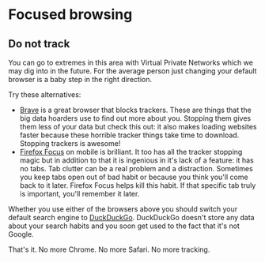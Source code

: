 # Focused browsing

## Do not track

You can go to extremes in this area with Virtual Private Networks which we may dig into in the future. For the average person just changing your default browser is a baby step in the right direction.

Try these alternatives:

- [Brave](https://brave.com) is a great browser that blocks trackers. These are things that the big data hoarders use to find out more about you. Stopping them gives them less of your data but check this out: it also makes loading websites faster because these horrible tracker things take time to download. Stopping trackers is awesome!
- [Firefox Focus](https://support.mozilla.org/en-US/kb/focus) on mobile is brilliant. It too has all the tracker stopping magic but in addition to that it is ingenious in it's lack of a feature: it has no tabs. Tab clutter can be a real problem and a distraction. Sometimes you keep tabs open out of bad habit or because you think you'll come back to it later. Firefox Focus helps kill this habit. If that specific tab truly is important, you'll remember it later.

Whether you use either of the browsers above you should switch your default search engine to [DuckDuckGo](https://duckduckgo.com/). DuckDuckGo doesn't store any data about your search habits and you soon get used to the fact that it's not Google.

That's it. No more Chrome. No more Safari. No more tracking.
